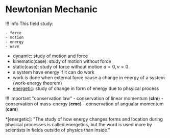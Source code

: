 # Newtonian Mechanic

!!! info
	This field study:

	- force
	- motion
	- energy
	- wave

- dynamic: study of motion and force
- kinematic(case): study of motion without force 
- static(case): study of force without motion $a=0 , v=0$
- a system have energy if it can do work
- work is done when external force cause a change in energy of a system (work-energy theorem)
- [energetic](https://physics.info/motion/): study of change in form of energy due to phsyical process

!!! important "conservation law"
	- conservation of linear momentum (**clm**)
	- conservation of mass-energy (**cme**)
	- conservation of angualar momentum (**cam**)

*[energetic]: "The study of how energy changes forms and location during physical processes is called energetics, but the word is used more by scientists in fields outside of physics than inside." 